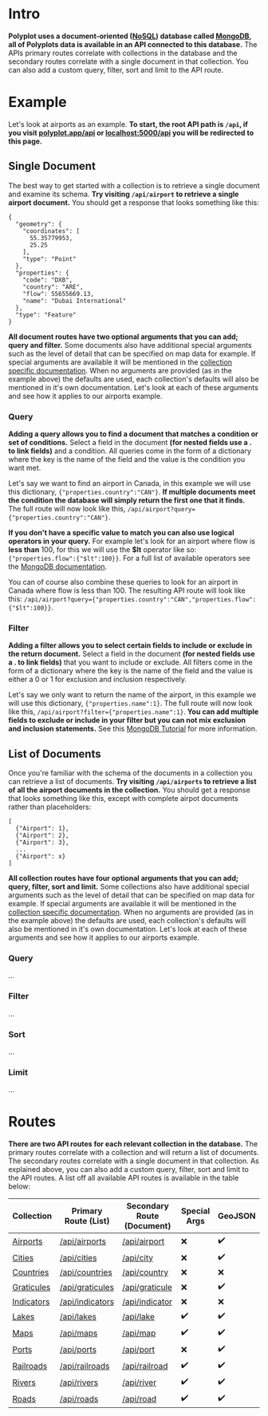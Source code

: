 # Intro

**Polyplot uses a document-oriented ([NoSQL](https://en.wikipedia.org/wiki/NoSQL)) database called [MongoDB](https://www.mongodb.com), all of Polyplots data is available in an API connected to this database.** The APIs primary routes correlate with collections in the database and the secondary routes correlate with a single document in that collection. You can also add a custom query, filter, sort and limit to the API route.

# Example

Let's look at airports as an example. **To start, the root API path is `/api`, if you visit [polyplot.app/api](https://www.polyplot.app/api) or [localhost:5000/api](http://localhost:5000/api) you will be redirected to this page.**

## Single Document

The best way to get started with a collection is to retrieve a single document and examine its schema. **Try visiting `/api/airport` to retrieve a single airport document.** You should get a response that looks something like this:

```
{
  "geometry": {
    "coordinates": [
      55.35779953, 
      25.25
    ], 
    "type": "Point"
  }, 
  "properties": {
    "code": "DXB", 
    "country": "ARE", 
    "flow": 55655669.13, 
    "name": "Dubai International"
  }, 
  "type": "Feature"
}
```

**All document routes have two optional arguments that you can add; query and filter.** Some documents also have additional special arguments such as the level of detail that can be specified on map data for example. If special arguments are available it will be mentioned in the [collection specific documentation](https://github.com/jgphilpott/polyplot/blob/master/docs/api/README.md#routes). When no arguments are provided (as in the example above) the defaults are used, each collection's defaults will also be mentioned in it's own documentation. Let's look at each of these arguments and see how it applies to our airports example.

### Query

**Adding a query allows you to find a document that matches a condition or set of conditions.** Select a field in the document **(for nested fields use a . to link fields)** and a condition. All queries come in the form of a dictionary where the key is the name of the field and the value is the condition you want met.

Let's say we want to find an airport in Canada, in this example we will use this dictionary, `{"properties.country":"CAN"}`. **If multiple documents meet the condition the database will simply return the first one that it finds.** The full route will now look like this, `/api/airport?query={"properties.country":"CAN"}`.

**If you don't have a specific value to match you can also use logical operators in your query.** For example let's look for an airport where flow is **less than** 100, for this we will use the **$lt** operator like so: `{"properties.flow":{"$lt":100}}`. For a full list of available operators see the [MongoDB documentation](https://docs.mongodb.com/manual/reference/operator/query).

You can of course also combine these queries to look for an airport in Canada where flow is less than 100. The resulting API route will look like this: `/api/airport?query={"properties.country":"CAN","properties.flow":{"$lt":100}}`.

### Filter

**Adding a filter allows you to select certain fields to include or exclude in the return document.** Select a field in the document **(for nested fields use a . to link fields)** that you want to include or exclude. All filters come in the form of a dictionary where the key is the name of the field and the value is either a 0 or 1 for exclusion and inclusion respectively.

Let's say we only want to return the name of the airport, in this example we will use this dictionary, `{"properties.name":1}`. The full route will now look like this, `/api/airport?filter={"properties.name":1}`. **You can add multiple fields to exclude or include in your filter but you can not mix exclusion and inclusion statements.** See this [MongoDB Tutorial](https://docs.mongodb.com/manual/tutorial/project-fields-from-query-results) for more information.

## List of Documents

Once you're familiar with the schema of the documents in a collection you can retrieve a list of documents. **Try visiting `/api/airports` to retrieve a list of all the airport documents in the collection.** You should get a response that looks something like this, except with complete airpot documents rather than placeholders:

```
[
  {"Airport": 1},
  {"Airport": 2},
  {"Airport": 3},
  ...
  {"Airport": x}
]
```

**All collection routes have four optional arguments that you can add; query, filter, sort and limit.** Some collections also have additional special arguments such as the level of detail that can be specified on map data for example. If special arguments are available it will be mentioned in the [collection specific documentation](https://github.com/jgphilpott/polyplot/blob/master/docs/api/README.md#routes). When no arguments are provided (as in the example above) the defaults are used, each collection's defaults will also be mentioned in it's own documentation. Let's look at each of these arguments and see how it applies to our airports example.

### Query

...

### Filter

...

### Sort

...

### Limit

...

# Routes

**There are two API routes for each relevant collection in the database.** The primary routes correlate with a collection and will return a list of documents. The secondary routes correlate with a single document in that collection. As explained above, you can also add a custom query, filter, sort and limit to the API routes. A list off all available API routes is available in the table below:

Collection | Primary Route (List) | Secondary Route (Document) | Special Args | GeoJSON
--- | --- | --- | --- | ---
[Airports](https://github.com/jgphilpott/polyplot/blob/master/docs/api/airports/README.md) | [/api/airports](https://www.polyplot.app/api/airports) | [/api/airport](https://www.polyplot.app/api/airport) | :x: | :heavy_check_mark:
[Cities](https://github.com/jgphilpott/polyplot/blob/master/docs/api/cities/README.md) | [/api/cities](https://www.polyplot.app/api/cities) | [/api/city](https://www.polyplot.app/api/city) | :x: | :heavy_check_mark:
[Countries](https://github.com/jgphilpott/polyplot/blob/master/docs/api/countries/README.md) | [/api/countries](https://www.polyplot.app/api/countries) | [/api/country](https://www.polyplot.app/api/country) | :x: | :x:
[Graticules](https://github.com/jgphilpott/polyplot/blob/master/docs/api/graticules/README.md) | [/api/graticules](https://www.polyplot.app/api/graticules) | [/api/graticule](https://www.polyplot.app/api/graticule) | :x: | :heavy_check_mark:
[Indicators](https://github.com/jgphilpott/polyplot/blob/master/docs/api/indicators/README.md) | [/api/indicators](https://www.polyplot.app/api/indicators) | [/api/indicator](https://www.polyplot.app/api/indicator) | :x: | :x:
[Lakes](https://github.com/jgphilpott/polyplot/blob/master/docs/api/lakes/README.md) | [/api/lakes](https://www.polyplot.app/api/lakes) | [/api/lake](https://www.polyplot.app/api/lake) | :heavy_check_mark: | :heavy_check_mark:
[Maps](https://github.com/jgphilpott/polyplot/blob/master/docs/api/maps/README.md) | [/api/maps](https://www.polyplot.app/api/maps) | [/api/map](https://www.polyplot.app/api/map) | :heavy_check_mark: | :heavy_check_mark:
[Ports](https://github.com/jgphilpott/polyplot/blob/master/docs/api/ports/README.md) | [/api/ports](https://www.polyplot.app/api/ports) | [/api/port](https://www.polyplot.app/api/port) | :x: | :heavy_check_mark:
[Railroads](https://github.com/jgphilpott/polyplot/blob/master/docs/api/railroads/README.md) | [/api/railroads](https://www.polyplot.app/api/railroads) | [/api/railroad](https://www.polyplot.app/api/railroad) | :heavy_check_mark: | :heavy_check_mark:
[Rivers](https://github.com/jgphilpott/polyplot/blob/master/docs/api/rivers/README.md) | [/api/rivers](https://www.polyplot.app/api/rivers) | [/api/river](https://www.polyplot.app/api/river) | :heavy_check_mark: | :heavy_check_mark:
[Roads](https://github.com/jgphilpott/polyplot/blob/master/docs/api/roads/README.md) | [/api/roads](https://www.polyplot.app/api/roads) | [/api/road](https://www.polyplot.app/api/road) | :heavy_check_mark: | :heavy_check_mark:
